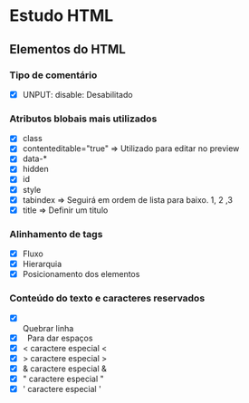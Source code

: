 # Estudo HTML

## Elementos do HTML

### Tipo de comentário

- [x] UNPUT: disable: Desabilitado

### Atributos blobais mais utilizados

- [x] class
- [x] contenteditable="true" => Utilizado para editar no preview
- [x] data-\*
- [x] hidden
- [x] id
- [x] style
- [x] tabindex => Seguirá em ordem de lista para baixo. 1, 2 ,3
- [x] title => Definir um titulo

### Alinhamento de tags

- [x] Fluxo
- [x] Hierarquia
- [x] Posicionamento dos elementos

### Conteúdo do texto e caracteres reservados

- [x] </br> Quebrar linha
- [x] &nbsp; Para dar espaços
- [x] &lt; caractere especial <
- [x] &gt; caractere especial >
- [x] &amp; caractere especial &
- [x] &quot; caractere especial "
- [x] &apos; caractere especial '
